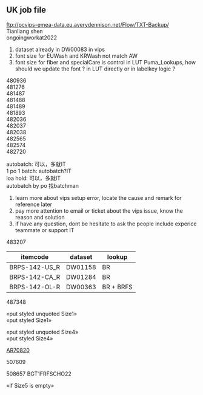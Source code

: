 ## UK job file
ftp://pcvips-emea-data.eu.averydennison.net/Flow/TXT-Backup/  
Tianliang shen  
ongoingworkat2022  

1. dataset already in DW00083 in vips
2. font size for EUWash and KRWash not match AW
3. font size for fiber and specialCare is control in LUT Puma_Lookups, how should we update the font ? in LUT directly or in labelkey logic ?

480936  
481276  
481487  
481488  
481489  
481893  
482036  
482037  
482038  
482565  
482574  
482720  

autobatch: 可以，多就IT  
1 po 1 batch: autobatch?IT  
loa hold: 可以，多就IT  
autobatch by po 找batchman  

1. learn more about vips setup error, locate the cause and remark for reference later 
2. pay more attention to email or ticket about the vips issue, know the reason and solution
3. if have any question, dont be hesitate to ask the people include experice teammate or support IT

483207  


| itemcode      | dataset | lookup    |
| ------------- | ------- | --------- |
| BRPS-142-US_R | DW01158 | BR        |
| BRPS-142-CA_R | DW01284 | BR        |
| BRPS-142-OL-R | DW00363 | BR + BRFS |

487348

«put styled unquoted Size1»  
«put styled Size1»  

«put styled unquoted Size4»  
«put styled Size4»  

[AR70820](https://drive.google.com/drive/folders/1j00FCoTlFS4t68_TxFPmiJ5U9c_eBI76?usp=sharing)

507609

508657
BGT1FRFSCHO22

«if Size5 is empty»